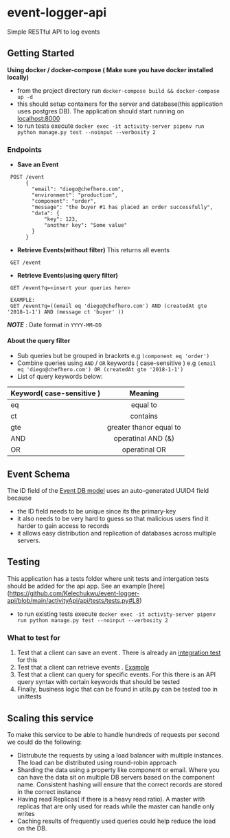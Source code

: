 # event-logger-api
Simple RESTful API to log events

## Getting Started

**Using docker / docker-compose ( Make sure you have docker installed locally)**
   - from the project directory run 
   `docker-compose build && docker-compose up -d`
   - this should setup containers for the server and database(this application uses postgres DB). The application should start running on [localhost:8000](http://127.0.0.1:8000)
   - to run tests execute `docker exec -it activity-server pipenv run python manage.py test --noinput --verbosity 2`
### Endpoints
 - **Save an Event** 

```
 POST /event
      {
        "email": "diego@chefhero.com",
        "environment": "production",
        "component": "order",
        "message": "the buyer #1 has placed an order successfully",
        "data": {
            "key": 123,
            "another key": "Some value"
        }
      }
```

 - **Retrieve Events(without filter)** 
   This returns all events

```
 GET /event
```
 - **Retrieve Events(using query filter)** 

```
 GET /event?q=<insert your queries here>
 
 EXAMPLE:
 GET /event?q=((email eq 'diego@chefhero.com') AND (createdAt gte '2018-1-1') AND (message ct 'buyer' ))
```
***NOTE*** : Date format in `YYYY-MM-DD`
 #### About the query filter
 - Sub queries but be grouped in brackets e.g `(component eq 'order')`
 - Combine queries using `AND` / `OR` keywords ( case-sensitive ) e.g `(email eq 'diego@chefhero.com') OR (createdAt gte '2018-1-1')`
 - List of query keywords below:

| Keyword( case-sensitive )         | Meaning           |
| ------------- |:-------------:|
| eq      | equal to |
| ct     | contains      |
| gte | greater thanor equal to      |
| AND | operatinal AND  (&)    |
| OR | operatinal OR     |

   
## Event Schema

The ID field of the [Event DB model](https://github.com/Kelechukwu/event-logger-api/blob/main/activityApi/api/models.py#L6) uses an auto-generated UUID4 field because
- the ID field needs to be unique since its the primary-key
- it also needs to be very hard to guess so that malicious users find it harder to gain access to records
- it allows easy distribution and replication of databases across multiple servers.

## Testing

This application has a tests folder where unit tests and intergation tests should be added for the api app.
See an example [here] (https://github.com/Kelechukwu/event-logger-api/blob/main/activityApi/api/tests/tests.py#L8)
 - to run existing tests execute `docker exec -it activity-server pipenv run python manage.py test --noinput --verbosity 2`

### What to test for
1. Test that a client can save an event . There is already an [integration test](https://github.com/Kelechukwu/event-logger-api/blob/main/activityApi/api/tests/tests.py#L15) for this 
2. Test that a client can retrieve events . [Example](https://github.com/Kelechukwu/event-logger-api/blob/main/activityApi/api/tests/tests.py#L24)
3. Test that a client can query for specific events.  For this there is an API query syntax with certain keywords that should be tested 
4. Finally, business logic that can be found in utils.py can be tested too in unittests

## Scaling this service
To make this service to be able to handle hundreds of requests per second we could do the following:
- Distrubute the requests by using a load balancer with multiple instances. The load can be distributed using round-robin approach
- Sharding the data using a property like component or email. Where you can have the data sit on multiple DB servers based on the component name. Consistent hashing will ensure that the correct records are stored in the correct instance
- Having read Replicas( if there is a heavy read ratio). A master with replicas that are only used for reads while the master can handle only writes
- Caching results of frequently used queries could help reduce the load on the DB. 
